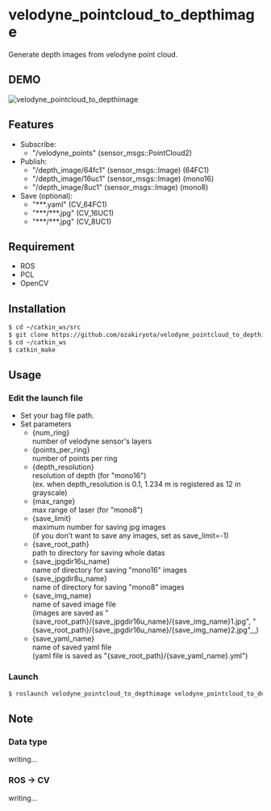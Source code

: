 # velodyne_pointcloud_to_depthimage
Generate depth images from velodyne point cloud.
## DEMO
![velodyne_pointcloud_to_depthimage](https://user-images.githubusercontent.com/37431972/85836136-21b85d80-b7d1-11ea-9797-9ccabb597f75.png)
## Features
* Subscribe:
  * "/velodyne_points" (sensor_msgs::PointCloud2)
* Publish:
  * "/depth_image/64fc1" (sensor_msgs::Image) (64FC1)
  * "/depth_image/16uc1" (sensor_msgs::Image) (mono16)
  * "/depth_image/8uc1" (sensor_msgs::Image) (mono8)
* Save (optional):
  * "\*\*\*.yaml" (CV_64FC1<double>)
  * "\*\*\*/\*\*\*.jpg" (CV_16UC1<unsigned short>)
  * "\*\*\*/\*\*\*.jpg" (CV_8UC1<unsigned char>)
## Requirement
* ROS
* PCL
* OpenCV
## Installation
```bash
$ cd ~/catkin_ws/src
$ git clone https://github.com/ozakiryota/velodyne_pointcloud_to_depthimage
$ cd ~/catkin_ws
$ catkin_make
```
## Usage
### Edit the launch file
* Set your bag file path.
* Set parameters
  * {num_ring}  
  number of velodyne sensor's layers
  * {points_per_ring}  
  number of points per ring
  * {depth_resolution}  
  resolution of depth (for "mono16")  
  (ex. when depth_resolution is 0.1, 1.234 m is registered as 12 in grayscale)
  * {max_range}  
  max range of laser (for "mono8")
  * {save_limit}  
  maximum number for saving jpg images  
  (if you don't want to save any images, set as save_limit=-1)
  * {save_root_path}  
  path to directory for saving whole datas
  * {save_jpgdir16u_name}  
  name of directory for saving "mono16" images
  * {save_jpgdir8u_name}  
  name of directory for saving "mono8" images
  * {save_img_name}  
  name of saved image file  
  (images are saved as "{save_root_path}/{save_jpgdir16u_name}/{save_img_name}1.jpg", "{save_root_path}/{save_jpgdir16u_name}/{save_img_name}2.jpg",,,)
  * {save_yaml_name}  
  name of saved yaml file  
  (yaml file is saved as  "{save_root_path}/{save_yaml_name}.yml")
### Launch
```bash
$ roslaunch velodyne_pointcloud_to_depthimage velodyne_pointcloud_to_depthimage.launch
```
## Note
### Data type
writing...
### ROS -> CV
writing...
